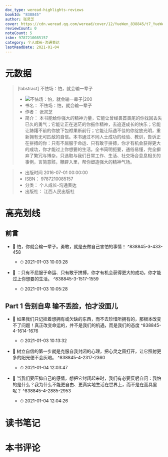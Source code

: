 ```yaml
---
doc_type: weread-highlights-reviews
bookId: "838845"
author: 张灵芝
cover: https://cdn.weread.qq.com/weread/cover/12/YueWen_838845/t7_YueWen_838845.jpg
reviewCount: 0
noteCount: 5
isbn: 9787210085157
category: 个人成长-沟通表达
lastReadDate: 2021-01-04
---
```

# 元数据
> [!abstract] 不怯场：怕，就会输一辈子
> - ![ 不怯场：怕，就会输一辈子|200](https://cdn.weread.qq.com/weread/cover/12/YueWen_838845/t7_YueWen_838845.jpg)
> - 书名： 不怯场：怕，就会输一辈子
> - 作者： 张灵芝
> - 简介：     本书能给你强大的精神力量，它能让曾经畏首畏尾的你找回丢失已久的勇气；它能让正在迷茫的你振作精神，去追逐成长的快乐；它能让踌躇不前的你放下包袱果断前行；它能让际遇不佳的你绽放光明，重新拥有无可匹敌的自信。本书通过不同人士成功的经验、教训，告诉正在拼搏的你：只有不屈服于命运、只有敢于拼搏，你才有机会获得更大的成功，你才能过上你想要的生活。全书简明扼要，通俗易懂，完全摒弃了繁冗与博杂，只选取与我们日常工作、生活、社交场合息息相关的事例，言简意赅，鞭辟入里，帮你塑造强大的精神气场。

> - 出版时间 2016-07-01 00:00:00
> - ISBN： 9787210085157
> - 分类： 个人成长-沟通表达
> - 出版社： 江西人民出版社

# 高亮划线

## 前言


- 📌 怕，你就会输一辈子。勇敢，就是去做自己害怕的事情！ ^838845-3-433-458
    - ⏱ 2021-01-03 10:03:28 

- 📌 ：只有不屈服于命运、只有敢于拼搏，你才有机会获得更大的成功，你才能过上你想要的生活。 ^838845-3-1517-1559
    - ⏱ 2021-01-03 10:05:28 
## Part 1 告别自卑 输不丢脸，怕才没面儿


- 📌 如果我们只记挂着想拥有或欠缺的东西，而不去珍惜所拥有的，那根本改变不了问题！真正改变命运的，并不是我们的机遇，而是我们的态度 ^838845-4-1614-1676
    - ⏱ 2021-01-03 10:13:32 

- 📌 树立自信的第一步就是克服自我封闭的心理，把心灵之窗打开，让它照射更多的阳光便不会灰暗。 ^838845-4-2317-2360
    - ⏱ 2021-01-04 12:03:47 

- 📌 当我们要压抑自己的感情，想把它封闭起来时，我们有必要反躬自问：我怕的是什么？我为什么不能更自由、更真实地生活在世界上，而不是在面具里呢？ ^838845-4-2885-2953
    - ⏱ 2021-01-04 12:04:26 
# 读书笔记

# 本书评论
